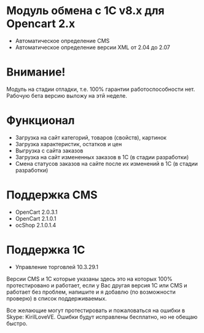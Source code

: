 # Модуль обмена с 1С v8.x для Opencart 2.x
* Автоматическое определение CMS
* Автоматическое определение версии XML от 2.04 до 2.07
 
# Внимание!
Модуль на стадии отладки, т.е. 100% гарантии работоспособности нет. Рабочую бета версию выложу на этй неделе.

# Функционал
* Загрузка на сайт категорий, товаров (свойств), картинок
* Загрузка характеристик, остатков и цен
* Выгрузка с сайта заказов
* Загрузка на сайт измененных заказов в 1С (в стадии разработки)
* Смена статусов заказов на сайте после их изменений в 1С (в стадии разработки)

# Поддержка CMS
* OpenCart 2.0.3.1
* OpenCart 2.1.0.1
* ocShop 2.1.0.1.4

# Поддержка 1С
* Управление торговлей 10.3.29.1
 
Версии CMS и 1С которые указаны здесь это на которых 100% протестировано и работает, если у Вас другая версия 1С или CMS и работает без проблем, напишите и я добавлю (по возможности проверю) в список поддерживаемых.

Все желающие могут протестировать и пожаловаться на ошибки в Skype: KirilLoveVE. Ошибки будут исправлены бесплатно, но не обещаю быстро.
